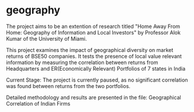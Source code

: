 # geography
The project aims to be an extention of research titled "Home Away From Home: Geography of Information and Local Investors" by Professor Alok Kumar of the University of Miami.

This project examines the impact of geographical diversity on market returns of BSE50 companies. 
It tests the presence of local value relevant information by measuring the correlation between returns from Headquarters and ER(Economically Relevant) Portfolios of  7 states in India

Current Stage: The project is currently paused, as no significant correlation was found between returns from the two portfolios.

Detailed methodology and results are presented in the file: Geographical Correlation of Indian Firms
